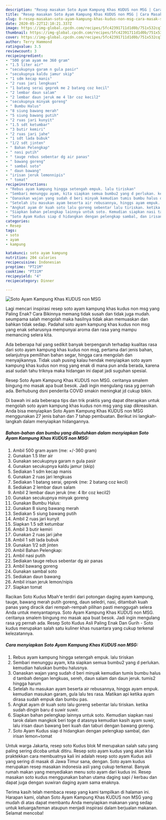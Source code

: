 ```yaml
---
description: "Resep masakan Soto Ayam Kampung Khas KUDUS non MSG | Cara Masak Soto Ayam Kampung Khas KUDUS non MSG Yang Enak Banget"
title: "Resep masakan Soto Ayam Kampung Khas KUDUS non MSG | Cara Masak Soto Ayam Kampung Khas KUDUS non MSG Yang Enak Banget"
slug: 0-resep-masakan-soto-ayam-kampung-khas-kudus-non-msg-cara-masak-soto-ayam-kampung-khas-kudus-non-msg-yang-enak-banget
date: 2020-05-22T12:10:21.337Z
image: https://img-global.cpcdn.com/recipes/5fc42391711d1d0b/751x532cq70/soto-ayam-kampung-khas-kudus-non-msg-foto-resep-utama.jpg
thumbnail: https://img-global.cpcdn.com/recipes/5fc42391711d1d0b/751x532cq70/soto-ayam-kampung-khas-kudus-non-msg-foto-resep-utama.jpg
cover: https://img-global.cpcdn.com/recipes/5fc42391711d1d0b/751x532cq70/soto-ayam-kampung-khas-kudus-non-msg-foto-resep-utama.jpg
author: Terry Hammond
ratingvalue: 3.5
reviewcount: 3
recipeingredient:
- "500 gram ayam me 360 gram"
- "1.5 liter air"
- "secukupnya garam n gula pasir"
- "secukupnya kaldu jamur skip"
- "1 sdm kecap manis"
- "2 ruas jari lengkuas"
- "1 batang serai geprek me 2 batang coz kecil"
- "2 lembar daun salam"
- "2 lembar daun jeruk me 4 lbr coz kecil2"
- "secukupnya minyak goreng"
- " Bumbu Halus"
- "8 siung bawang merah"
- "5 siung bawang putih"
- "2 ruas jari kunyit"
- "1.5 sdt ketumbar"
- "3 butir kemiri"
- "2 ruas jari jahe"
- "1 sdt lada bubuk"
- "1/2 sdt jinten"
- " Bahan Pelengkap"
- " nasi putih"
- " tauge rebus sebentar dg air panas"
- " bawang goreng"
- " sambal soto"
- " daun bawang"
- "irisan jeruk lemonnipis"
- " tomat"
recipeinstructions:
- "Rebus ayam kampung hingga setengah empuk. lalu tiriskan"
- "Sembari menunggu ayam, kita siapkan semua bumbu2 yang d perlukan. kemudian haluskan bumbu halusnya."
- "Oanaskan wajan yang sudah d beri minyak kemudian tumis bumbu halus d tambah dengan lengkuas, sereh, daun salam dan daun jeruk. tumis2 hingga harum"
- "Setelah itu masukan ayam beserta air rebusannya, hinggs ayam empuk. kemudian masukan garam, gula lalu tes rasa. Matikan api ketika ayam dirasa sudah empuk dan bumbu pas."
- "Angkat ayam dr kuah soto lalu goreng sebentar lalu tiriskan. ketika sudah dingin baru d suwir suwir."
- "Siapkan bahan pelengkap lainnya untuk soto. Kemudian siapkan nasi tarok dalam mangkok beri toge d atasnya kemudian kasih ayam suwir, lalu irisan daun bawang beri kuah dan taburi dengan bawang goreng."
- "Soto Ayam Kudus siap d hidangkan dengan pelengkap sambal, dan irisan lemon+tomat"
categories:
- Resep
tags:
- soto
- ayam
- kampung

katakunci: soto ayam kampung 
nutrition: 204 calories
recipecuisine: Indonesian
preptime: "PT21M"
cooktime: "PT31M"
recipeyield: "4"
recipecategory: Dinner

---
```



![Soto Ayam Kampung Khas KUDUS non MSG](https://img-global.cpcdn.com/recipes/5fc42391711d1d0b/751x532cq70/soto-ayam-kampung-khas-kudus-non-msg-foto-resep-utama.jpg)

Lagi mencari inspirasi resep soto ayam kampung khas kudus non msg yang Paling Enak? Cara Bikinnya memang tidak susah dan tidak juga mudah. seumpama salah mengolah maka hasilnya tidak akan memuaskan dan bahkan tidak sedap. Padahal soto ayam kampung khas kudus non msg yang enak seharusnya mempunyai aroma dan rasa yang mampu memancing selera kita.

Ada beberapa hal yang sedikit banyak berpengaruh terhadap kualitas rasa dari soto ayam kampung khas kudus non msg, pertama dari jenis bahan, selanjutnya pemilihan bahan segar, hingga cara mengolah dan menyajikannya. Tidak usah pusing kalau hendak menyiapkan soto ayam kampung khas kudus non msg yang enak di mana pun anda berada, karena asal sudah tahu triknya maka hidangan ini dapat jadi suguhan spesial.

Resep Soto Ayam Kampung Khas KUDUS non MSG. ceritanya smalem bingung mo masak apa buat besok. Jadi ingin mengulang rasa yg pernah ada. Berhubung dsni penderita COVID smakin meningkat jd cukup bikin.


Di bawah ini ada beberapa tips dan trik praktis yang dapat diterapkan untuk mengolah soto ayam kampung khas kudus non msg yang siap dikreasikan. Anda bisa menyiapkan Soto Ayam Kampung Khas KUDUS non MSG menggunakan 27 jenis bahan dan 7 tahap pembuatan. Berikut ini langkah-langkah dalam menyiapkan hidangannya.

<!--inarticleads1-->

##### Bahan-bahan dan bumbu yang dibutuhkan dalam menyiapkan Soto Ayam Kampung Khas KUDUS non MSG:

1. Ambil 500 gram ayam (me: +/-360 gram)
1. Gunakan 1.5 liter air
1. Gunakan secukupnya garam n gula pasir
1. Gunakan secukupnya kaldu jamur (skip)
1. Sediakan 1 sdm kecap manis
1. Gunakan 2 ruas jari lengkuas
1. Sediakan 1 batang serai, geprek (me: 2 batang coz kecil)
1. Sediakan 2 lembar daun salam
1. Ambil 2 lembar daun jeruk (me: 4 lbr coz kecil2)
1. Gunakan secukupnya minyak goreng
1. Gunakan  Bumbu Halus:
1. Gunakan 8 siung bawang merah
1. Sediakan 5 siung bawang putih
1. Ambil 2 ruas jari kunyit
1. Siapkan 1.5 sdt ketumbar
1. Ambil 3 butir kemiri
1. Gunakan 2 ruas jari jahe
1. Ambil 1 sdt lada bubuk
1. Gunakan 1/2 sdt jinten
1. Ambil  Bahan Pelengkap:
1. Ambil  nasi putih
1. Sediakan  tauge rebus sebentar dg air panas
1. Ambil  bawang goreng
1. Gunakan  sambal soto
1. Sediakan  daun bawang
1. Ambil irisan jeruk lemon/nipis
1. Siapkan  tomat


Racikan Soto Kudus Mbah&#39;e terdiri dari potongan daging ayam kampung, tauge, bawang merah putih goreng, daun seledri, nasi, ditambah kuah panas yang diracik dari rempah-rempah pilihan pasti menggugah selera Anda untuk menyantapnya. Soto Ayam Kampung Khas KUDUS non MSG. ceritanya smalem bingung mo masak apa buat besok. Jadi ingin mengulang rasa yg pernah ada. Resep Soto Kudus Asli Paling Enak Dan Gurih - Soto kudus merupakan salah satu kuliner khas nusantara yang cukup terkenal kelezatannya. 

<!--inarticleads2-->

##### Cara menyiapkan Soto Ayam Kampung Khas KUDUS non MSG:

1. Rebus ayam kampung hingga setengah empuk. lalu tiriskan
1. Sembari menunggu ayam, kita siapkan semua bumbu2 yang d perlukan. kemudian haluskan bumbu halusnya.
1. Oanaskan wajan yang sudah d beri minyak kemudian tumis bumbu halus d tambah dengan lengkuas, sereh, daun salam dan daun jeruk. tumis2 hingga harum
1. Setelah itu masukan ayam beserta air rebusannya, hinggs ayam empuk. kemudian masukan garam, gula lalu tes rasa. Matikan api ketika ayam dirasa sudah empuk dan bumbu pas.
1. Angkat ayam dr kuah soto lalu goreng sebentar lalu tiriskan. ketika sudah dingin baru d suwir suwir.
1. Siapkan bahan pelengkap lainnya untuk soto. Kemudian siapkan nasi tarok dalam mangkok beri toge d atasnya kemudian kasih ayam suwir, lalu irisan daun bawang beri kuah dan taburi dengan bawang goreng.
1. Soto Ayam Kudus siap d hidangkan dengan pelengkap sambal, dan irisan lemon+tomat


Untuk warga Jakarta, resep soto Kudus blok M merupakan salah satu yang paling sering dicoba untuk ditiru. Resep soto ayam kudus yang akan kita praktekkan cara membuatnya kali ini adalah resep soto ayam Kudus asli yang sering di masak di Jawa Timur sana, dengan. Soto ayam kudus merupakan resep masakan indonesia asli yang cukup terkenal. Banyak rumah makan yang menyediakan menu soto ayam dari kudus ini. Resep masakan soto kudus menggunakan bahan utama daging sapi / kerbau dan dapat juga dengan suwiran daging ayam sama enaknya. 

Terima kasih telah membaca resep yang kami tampilkan di halaman ini. Harapan kami, olahan Soto Ayam Kampung Khas KUDUS non MSG yang mudah di atas dapat membantu Anda menyiapkan makanan yang sedap untuk keluarga/teman ataupun menjadi inspirasi dalam berjualan makanan. Selamat mencoba!

